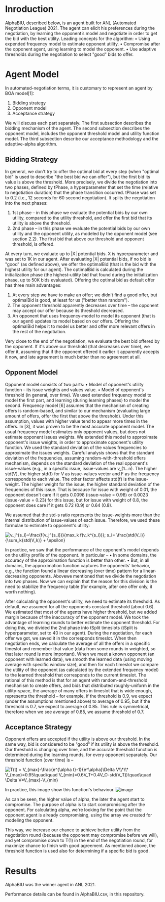# Inroduction
AlphaBIU, described below, is an agent built for ANL (Automated Negotiation League) 2021.
The agent can elicit his preferences during the negotiation, by learning the opponent’s model and negotiate in order to get the bid with the best utility.
Leading concepts for the algorithm:
•	Using expended frequency model to estimate opponent utility.
•	Compromise after the opponent agent, using learning to model the opponent.
•	Use adaptive thresholds during the negotiation to select "good" bids to offer.

# Agent Model
In automated-negotiation terms, it is customary to represent an agent by BOA model[1]:
1. Bidding strategy
2. Opponent model
3. Acceptance strategy

We will discuss each part separately. The first subsection describes the bidding mechanism of the agent. The second subsection describes the opponent model, includes the opponent threshold model and utility function model. The third subsection describe our acceptance methodology and the adaptive-alpha algorithm.

## Bidding Strategy
In general, we don't try to offer the optimal bid at every step (when "optimal bid" is used to describe "the best bid we can offer"), but the first bid its value is above the threshold.
More precisely, we divide the negotiation into two phases, defined by tPhase, a hyperparameter that set the time (relative to negotiation duration) that the phase transition occurred. tPhase was set to 0.2 (i.e., 12 seconds for 60 second negotiation). It splits the negotiation into the next phases:
1. 1st phase – in this phase we evaluate the potential bids by our own utility, compared to the utility threshold, and offer the first bid that its utility is above the threshold.
2. 2nd phase – in this phase we evaluate the potential bids by our own utility and the opponent utility, as modeled by the opponent model (see section ‎2.2). The first bid that above our threshold and opponent threshold, is offered.

At every turn, we evaluate up to |X| potential bids. X is hyperparameter and was set to 1K in our agent. After evaluating |X| potential bids, if no bid is "good" (as defined above), we offer the optimalBid (that is the bid with the highest utility for our agent).
The optimalBid is calculated during the initialization phase (the highest-utility bid that found during the initialization phase, up to 50K bids evaluated). 
Offering the optimal bid as default offer has three main advantages:
1. At every step we have to make an offer; we didn't find a good offer, but optimalBid is good, at least for us ("better than random").
2. The opponent threshold apparently decreases over time – the opponent may accept our offer because its threshold decreased.
3. An opponent that uses frequency-model to model its opponent (that is our agent) updates its model based on our offers. Offering the optimalBid helps it to model us better and offer more relevant offers in the rest of the negotiation.

Very close to the end of the negotiation, we evaluate the best bid offered by the opponent. If it's above our threshold (that decreases over time), we offer it, assuming that if the opponent offered it earlier it apparently accepts it now, and late agreement is much better than no agreement at all.

## Opponent Model
Opponent model consists of two parts:
•	Model of opponent's utility function – its issue weights and values value.
•	Model of opponent's threshold (in general, over time).
We used extended frequency model to model the first part, and learning (during learning phases) to model the second.
Frequency model ‎[6] assumes that the mechanism of creating offers is random-based, and similar to our mechanism (evaluating large amount of offers, offer the first that above the threshold). Under this assumption, values with higher value tend to appear more times in the offers. In ‎[3], it was proven to be the most accurate opponent model.
The usual frequency model estimates only opponent values, but does not estimate opponent issues weights. We extended this model to approximate opponent's issue weights, in order to approximate opponent's utility function.
We used the standard deviation of the values frequencies to approximate the issues weights. Careful analysis shows that the standard deviation of the frequencies, assuming random-with-threshold offers mechanism, depends on the standard deviation of the real opponent's issue-values (e.g., in a specific issue, issue-values are v_(1…n). The higher std(V), the higher std(f) for V as issue-values vector and F as the frequency corresponds to each value.
The other factor affects std(f) is the issue-weight. The higher weight for the issue, the higher standard deviation of the frequencies of this issue. That is because for issue with weight of 0.01, the opponent doesn't care if it gets 0.0098 (issue-value = 0.98) or 0.0023 (issue-value = 0.23) for this issue, but for issue with weight of 0.8, the opponent does care if it gets 0.72 (0.9) or 0.64 (0.8).

We assumed that the std-s ratio represents the issue-weights more than the internal distribution of issue-values of each issue. Therefore, we used these formulae to estimate to opponent's utility:

<img src="https://latex.codecogs.com/gif.latex?\bg_white&space;v_j^{s_i}=\frac{f(v_j^{s_i})}{max_k&space;f(v_k^{s_i})};&space;s_i=&space;\frac{std(V_i)}{\sum_k{std(V_k)}&space;&plus;&space;\epsilon}" title="v_j^{s_i}=\frac{f(v_j^{s_i})}{max_k f(v_k^{s_i})}; s_i= \frac{std(V_i)}{\sum_k{std(V_k)} + \epsilon}"/>

In practice, we saw that the performance of the opponent's model depends on the utility profile of the opponent. In particular –
•	In some domains, the accuracy of the approximation function is better than other.
•	But, in all domains, the approximation function captures the opponents' behavior, e.g., the function found a linear decreasing (over time) pattern for a linear-decreasing opponents.
Abovewe mentioned that we divide the negotiation into two phases. Now we can explain that the reason for this division is the need to stabilize the frequency table (for example, after one offer only, it worth nothing).

After calculating the opponent's utility, we need to estimate its threshold. As default, we assumed for all the opponents constant threshold (about 0.6). We estimated that most of the agents have higher threshold, but we added margin because of the inaccuracy of the opponent model.
We took the advantage of learning rounds to better estimate the opponent threshold. For doing this, we divided the 2nd phase into tSplit timeslots (tSplit is hyperparameter, set to 40 in our agent). During the negotiation, for each offer we got, we saved it in the corresponds timeslot. When then negotiation ends, we calculate the average of all the offers in a specific timeslot and remember that value (data from some rounds in weighted, so that later round is more important).
When we meet a known opponent (an opponent with learned data), we smooth the learned data (using moving average with specific window size), and then for each timeslot we compare the utility of the opponent (as calculated by the extended frequency model) to the learned threshold that corresponds to the current timeslot.
The rational of this method is that for an agent with random-and-threshold mechanism to create offers, and bids that distributed roughly-uniform in the utility-space, the average of many offers in timeslot that is wide enough, represents the threshold – for example, if the threshold is 0.9, we expect (under the assumptions mentioned above) to average of 0.95, but if the threshold is 0.7, we expect to average of 0.85.
This rule is symmetrical, therefore when we see average of 0.85, we assume threshold of 0.7.

## Acceptance Strategy
Opponent offers are accepted if the utility is above our threshold. In the same way, bid is considered to be "good" if its utility is above the threshold. Our threshold is changing over time, and the accurate threshold function is determined during the learning rounds, for every opponent separately.
Our threshold function (over time) is –

<img src="https://latex.codecogs.com/gif.latex?\bg_white&space;T(t)&space;=&space;V_{max}-\frac{e^{\alpha&space;t}-1}{e^\alpha}\Delta&space;V\\*\\*&space;V_{max}=0.95\quad\quad&space;V_{min}=0.6V_T&plus;0.4V_O-std(V_T))\quad\quad&space;\Delta&space;V=V_{max}-V_{min}" title="T(t) = V_{max}-\frac{e^{\alpha t}-1}{e^\alpha}\Delta V\\*\\* V_{max}=0.95\quad\quad V_{min}=0.6V_T+0.4V_O-std(V_T))\quad\quad \Delta V=V_{max}-V_{min}" />

In practice, this image show this function's behaviour.
![image](https://user-images.githubusercontent.com/52425399/131990675-27f308e2-9431-4f65-8c4e-5030d98788bd.png)

As can be seen, the higher value of alpha, the later the agent start to compromise. The purpose of alpha is to start compromising after the opponent.
For calculating alpha, we're looking for the point that the opponent agent is already compromising, using the array we created for modeling the opponent.

This way, we increase our chance to achieve better utility from the negotiation round (because the opponent may compromise before we will), and yet compromise down to T(1) in the end of the negotiation round, for maximize chance to finish with good agreement.
As mentioned above, the threshold function is used also for determining if a specific bid is good.

# Results
AlphaBIU was the winner agent in ANL 2021.

Performance details can be found in AlphaBIU.csv, in this repository.

